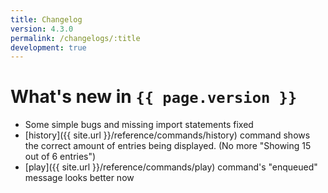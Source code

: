 ```yaml
---
title: Changelog
version: 4.3.0
permalink: /changelogs/:title
development: true
---
```


# What's new in `{{ page.version }}`
- Some simple bugs and missing import statements fixed
- [history]({{ site.url }}/reference/commands/history) command shows the correct amount of entries being displayed. (No more "Showing 15 out of 6 entries")
- [play]({{ site.url }}/reference/commands/play) command's "enqueued" message looks better now
